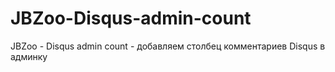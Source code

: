# JBZoo-Disqus-admin-count
JBZoo - Disqus admin count - добавляем столбец комментариев Disqus в админку
